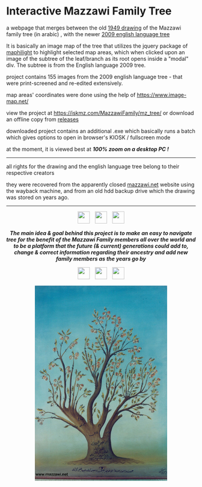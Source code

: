 # Interactive Mazzawi Family Tree


a webpage that merges between the old [1949 drawing](./res/mazzawi-family-tree-1949.png) of the Mazzawi family tree (in arabic) , with the newer [2009 english language tree](./res/mazzawi_english)

It is basically an image map of the tree that utilizes the jquery package of [maphilight](https://github.com/kemayo/maphilight) to highlight selected map areas, which when clicked upon an image of the subtree of the leaf/branch as its root opens inside a "modal" div.  The subtree is from the English language 2009 tree.

project contains 155 images from the 2009 english language tree - that were print-screened and re-edited extensively.

map areas' coordinates were done using the help of https://www.image-map.net/

view the project at https://iskmz.com/MazzawiFamily/mz_tree/  or download an offline copy from [releases](https://github.com/iskmz/InteractiveMazzawiFamilyTree/releases)

downloaded project contains an additional .exe which basically runs a batch which gives options to open in browser's KIOSK / fullscreen mode

at the moment, it is viewed best at ***100% zoom on a desktop PC !***

----------

all rights for the drawing and the english language tree belong to their respective creators

they were recovered from the apparently closed [mazzawi.net](http://mazzawi.net/) website using the wayback machine, and from an old hdd backup drive which the drawing was stored on years ago.

----------


<p align="center">
<img src="./res/icons8-tree-64.ico" width=32 height=32>&emsp;<img src="./res/icons8-tree-64.ico" width=32 height=32>&emsp;<img src="./res/icons8-tree-64.ico" width=32 height=32> </p>

<p align="center"><b><i>The main idea & goal behind this project is to make an easy to navigate tree for the benefit of the Mazzawi Family members all over the world and to be a platform that the future (& current) generations could add to, change & correct information regarding their ancestry and add new family members as the years go by</b></i></p>

<p align="center">
<img src="./res/icons8-tree-64.ico" width=32 height=32>&emsp;<img src="./res/icons8-tree-64.ico" width=32 height=32>&emsp;<img src="./res/icons8-tree-64.ico" width=32 height=32>
  </p>



<p align="center"><img src="./res/mazzawi-family-tree-1949.png" width="70%" height="70%"></p>
